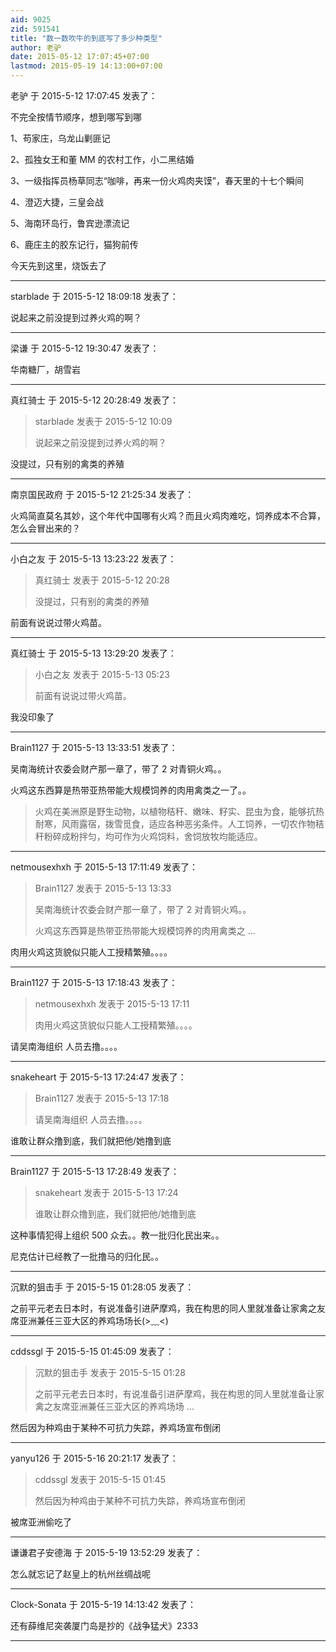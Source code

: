 ```yaml
---
aid: 9025
zid: 591541
title: "数一数吹牛的到底写了多少种类型"
author: 老驴
date: 2015-05-12 17:07:45+07:00
lastmod: 2015-05-19 14:13:00+07:00
---
```


老驴 于 2015-5-12 17:07:45 发表了：

不完全按情节顺序，想到哪写到哪

1、苟家庄，乌龙山剿匪记

2、孤独女王和董 MM 的农村工作，小二黑结婚

3、一级指挥员杨草同志“咖啡，再来一份火鸡肉夹馍”，春天里的十七个瞬间

4、澄迈大捷，三皇会战

5、海南环岛行，鲁宾逊漂流记

6、鹿庄主的胶东记行，猫狗前传

今天先到这里，烧饭去了

---

starblade 于 2015-5-12 18:09:18 发表了：

说起来之前没提到过养火鸡的啊？

---

梁谦 于 2015-5-12 19:30:47 发表了：

华南糖厂，胡雪岩

---

真红骑士 于 2015-5-12 20:28:49 发表了：

> starblade 发表于 2015-5-12 10:09
>
> 说起来之前没提到过养火鸡的啊？

没提过，只有别的禽类的养殖

---

南京国民政府 于 2015-5-12 21:25:34 发表了：

火鸡简直莫名其妙，这个年代中国哪有火鸡？而且火鸡肉难吃，饲养成本不合算，怎么会冒出来的？

---

小白之友 于 2015-5-13 13:23:22 发表了：

> 真红骑士 发表于 2015-5-12 20:28
>
> 没提过，只有别的禽类的养殖

前面有说说过带火鸡苗。

---

真红骑士 于 2015-5-13 13:29:20 发表了：

> 小白之友 发表于 2015-5-13 05:23
>
> 前面有说说过带火鸡苗。

我没印象了

---

Brain1127 于 2015-5-13 13:33:51 发表了：

吴南海统计农委会财产那一章了，带了 2 对青铜火鸡。。

火鸡这东西算是热带亚热带能大规模饲养的肉用禽类之一了。。

> 火鸡在美洲原是野生动物，以植物秸秆、嫩味、籽实、昆虫为食，能够抗热耐寒，风雨露宿，拨雪觅食，适应各种恶劣条件。人工饲养，一切农作物秸秆粉碎成粉拌匀，均可作为火鸡饲料，舍饲放牧均能适应。

---

netmousexhxh 于 2015-5-13 17:11:49 发表了：

> Brain1127 发表于 2015-5-13 13:33
>
> 吴南海统计农委会财产那一章了，带了 2 对青铜火鸡。。
>
> 火鸡这东西算是热带亚热带能大规模饲养的肉用禽类之 ...

肉用火鸡这货貌似只能人工授精繁殖。。。。

---

Brain1127 于 2015-5-13 17:18:43 发表了：

> netmousexhxh 发表于 2015-5-13 17:11
>
> 肉用火鸡这货貌似只能人工授精繁殖。。。。

请吴南海组织 人员去撸。。。。

---

snakeheart 于 2015-5-13 17:24:47 发表了：

> Brain1127 发表于 2015-5-13 17:18
>
> 请吴南海组织 人员去撸。。。。

谁敢让群众撸到底，我们就把他/她撸到底

---

Brain1127 于 2015-5-13 17:28:49 发表了：

> snakeheart 发表于 2015-5-13 17:24
>
> 谁敢让群众撸到底，我们就把他/她撸到底

这种事情犯得上组织 500 众去。。教一批归化民出来。。

尼克估计已经教了一批撸马的归化民。。

---

沉默的狙击手 于 2015-5-15 01:28:05 发表了：

之前平元老去日本时，有说准备引进萨摩鸡，我在构思的同人里就准备让家禽之友席亚洲兼任三亚大区的养鸡场场长(&gt;﹏&lt;)

---

cddssgl 于 2015-5-15 01:45:09 发表了：

> 沉默的狙击手 发表于 2015-5-15 01:28
>
> 之前平元老去日本时，有说准备引进萨摩鸡，我在构思的同人里就准备让家禽之友席亚洲兼任三亚大区的养鸡场场 ...

然后因为种鸡由于某种不可抗力失踪，养鸡场宣布倒闭

---

yanyu126 于 2015-5-16 20:21:17 发表了：

> cddssgl 发表于 2015-5-15 01:45
>
> 然后因为种鸡由于某种不可抗力失踪，养鸡场宣布倒闭

被席亚洲偷吃了

---

谦谦君子安德海 于 2015-5-19 13:52:29 发表了：

怎么就忘记了赵皇上的杭州丝绸战呢

---

Clock-Sonata 于 2015-5-19 14:13:42 发表了：

还有薛维尼突袭厦门岛是抄的《战争猛犬》2333

---
